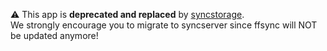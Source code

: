 ⚠️ This app is **deprecated and replaced** by [syncstorage](https://apps.yunohost.org/app/syncserver-rs).  
We strongly encourage you to migrate to syncserver since ffsync will NOT be updated anymore!
